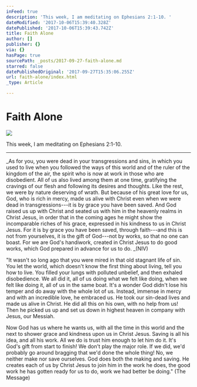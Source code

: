 ```yaml
---
inFeed: true
description: 'This week, I am meditating on Ephesians 2:1-10. '
dateModified: '2017-10-06T15:39:40.328Z'
datePublished: '2017-10-06T15:39:43.742Z'
title: Faith Alone
author: []
publisher: {}
via: {}
hasPage: true
sourcePath: _posts/2017-09-27-faith-alone.md
starred: false
datePublishedOriginal: '2017-09-27T15:35:06.255Z'
url: faith-alone/index.html
_type: Article

---
```

# Faith Alone
![](https://the-grid-user-content.s3-us-west-2.amazonaws.com/abc350e0-824a-4f5d-a77e-8c2967ba2144.jpg)

This week, I am meditating on Ephesians 2:1-10\. 

---

_As for you, you were dead in your transgressions and sins, in which you used to live when you followed the ways of this world and of the ruler of the kingdom of the air, the spirit who is now at work in those who are disobedient. All of us also lived among them at one time, gratifying the cravings of our flesh and following its desires and thoughts. Like the rest, we were by nature deserving of wrath. But because of his great love for us, God, who is rich in mercy, made us alive with Christ even when we were dead in transgressions---it is by grace you have been saved. And God raised us up with Christ and seated us with him in the heavenly realms in Christ Jesus, in order that in the coming ages he might show the incomparable riches of his grace, expressed in his kindness to us in Christ Jesus. For it is by grace you have been saved, through faith---and this is not from yourselves, it is the gift of God---not by works, so that no one can boast. For we are God's handiwork, created in Christ Jesus to do good works, which God prepared in advance for us to do. _(NIV)

"It wasn't so long ago that you were mired in that old stagnant life of sin. You let the world, which doesn't know the first thing about living, tell you how to live. You filled your lungs with polluted unbelief, and then exhaled disobedience. We all did it, all of us doing what we felt like doing, when we felt like doing it, all of us in the same boat. It's a wonder God didn't lose his temper and do away with the whole lot of us. Instead, immense in mercy and with an incredible love, he embraced us. He took our sin-dead lives and made us alive in Christ. He did all this on his own, with no help from us! Then he picked us up and set us down in highest heaven in company with Jesus, our Messiah.

Now God has us where he wants us, with all the time in this world and the next to shower grace and kindness upon us in Christ Jesus. Saving is all his idea, and all his work. All we do is trust him enough to let him do it. It's God's gift from start to finish! We don't play the major role. If we did, we'd probably go around bragging that we'd done the whole thing! No, we neither make nor save ourselves. God does both the making and saving. He creates each of us by Christ Jesus to join him in the work he does, the good work he has gotten ready for us to do, work we had better be doing." (The Message)